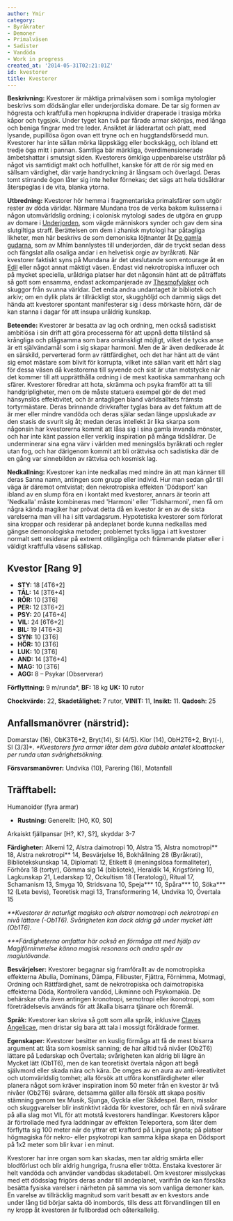 ```yaml
---
author: Ymir
category:
- Byråkrater
- Demoner
- Primalväsen
- Sadister
- Vandöda
- Work in progress
created_at: '2014-05-31T02:21:01Z'
id: kvestorer
title: Kvestorer
---
```

**Beskrivning:** Kvestorer är mäktiga primalväsen som i somliga mytologier beskrivs som dödsänglar eller underjordiska domare. De tar sig formen av högresta och kraftfulla men hopkrupna individer draperade i trasiga mörka kåpor och tygsjok. Under tyget kan två par fårade armar skönjas, med långa och beniga fingrar med tre leder. Ansiktet är läderartat och platt, med lysande, pupillösa ögon ovan ett tryne och en huggtandsförsedd mun. Kvestorer har inte sällan mörka läppskägg eller bockskägg, och ibland ett tredje öga mitt i pannan. Samtliga bär märkliga, överdimensionerade ämbetshattar i smutsigt siden. Kvestorers ömkliga uppenbarelse utstrålar på något vis samtidigt makt och hotfullhet, kanske för att de rör sig med en sällsam värdighet, där varje handryckning är långsam och överlagd. Deras tomt stirrande ögon låter sig inte heller förnekas; det sägs att hela tidsåldrar återspeglas i de vita, blanka ytorna.

**Utbredning:** Kvestorer hör hemma i fragmentariska primalsfärer som utgör rester av döda världar. Närmare Mundana tros de verka bakom kulisserna i någon utomvärldslig ordning; i colonisk mytologi sades de utgöra en grupp av domare i [Underjorden], som vägde människors synder och gav dem sina slutgiltiga straff. Berättelsen om dem i zhanisk mytologi har påtagliga likheter, men här beskrivs de som demoniska löjtnanter åt [De gamla gudarna], som av Mhîm bannlystes till underjorden, där de tryckt sedan dess och fängslat alla osaliga andar i en helvetisk orgie av byråkrati. När kvestorer faktiskt syns på Mundana är det uteslutande som entourage åt en [Edil] eller något annat mäktigt väsen. Endast vid nekrotropiska influxer och på mycket speciella, uråldriga platser har det någonsin hänt att de påträffats så gott som ensamma, endast ackompanjerade av [Thesmofylaker] och skuggor från svunna världar. Det enda andra undantaget är bibliotek och arkiv; om en dylik plats är tillräckligt stor, skugghöljd och dammig sägs det hända att kvestorer spontant manifesterar sig i dess mörkaste hörn, där de kan stanna i dagar för att insupa uråldrig kunskap.

**Beteende:** Kvestorer är besatta av lag och ordning, men också sadistiskt ambitiösa i sin drift att göra processerna för att uppnå detta tillstånd så krångliga och plågsamma som bara omänskligt möjligt, vilket de tycks anse är ett självändamål som i sig skapar harmoni. Men de är även dedikerade åt en särskild, perverterad form av rättfärdighet, och det har hänt att de vänt sig emot mästare som blivit för korrupta, vilket inte sällan varit ett hårt slag för dessa väsen då kvestorerna till syvende och sist är utan motstycke när det kommer till att upprätthålla ordning i de mest kaotiska sammanhang och sfärer. Kvestorer föredrar att hota, skrämma och psyka framför att ta till handgripligheter, men om de måste statuera exempel gör de det med hänsynslös effektivitet, och är antagligen bland världsalltets främsta tortyrmästare. Deras brinnande drivkrafter tyglas bara av det faktum att de är mer eller mindre vandöda och deras själar sedan länge uppslukade av den stasis de svurit sig åt; medan deras intellekt är lika skarpa som någonsin har kvestorerna kommit att låsa sig i sina gamla invanda mönster, och har inte känt passion eller verklig inspiration på många tidsåldrar. De underminerar sina egna värv i världen med meningslös byråkrati och regler utan fog, och har därigenom kommit att bli orättvisa och sadistiska där de en gång var sinnebilden av rättvisa och kosmisk lag.

**Nedkallning:** Kvestorer kan inte nedkallas med mindre än att man känner till deras Sanna namn, antingen som grupp eller individ. Hur man sedan går till väga är däremot omtvistat; den nekrotropiska effekten 'Dödsport' kan ibland av en slump föra en i kontakt med kvestorer, annars är teorin att 'Nedkalla' måste kombineras med 'Harmoni' eller 'Tidsharmoni', men få om några kända magiker har prövat detta då en kvestor är en av de sista varelserna man vill ha i sitt vardagsrum. Hypotetiska kvestorer som förlorat sina kroppar och residerar på andeplanet borde kunna nedkallas med gängse demonologiska metoder; problemet tycks ligga i att kvestorer normalt sett residerar på extremt otillgängliga och främmande platser eller i väldigt kraftfulla väsens sällskap.

## Kvestor \[Rang 9\]

-   **STY:** 18 \[4T6+2\]
-   **TÅL:** 14 \[3T6+4\]
-   **RÖR:** 10 \[3T6\]
-   **PER:** 12 \[3T6+2\]
-   **PSY:** 20 \[4T6+4\]
-   **VIL:** 24 \[6T6+2\]
-   **BIL:** 19 \[4T6+3\]
-   **SYN:** 10 \[3T6\]
-   **HÖR:** 10 \[3T6\]
-   **LUK:** 10 \[3T6\]
-   **AND:** 14 \[3T6+4\]
-   **MAG:** 10 \[3T6\]
-   **AGG:** 8 – Psykar (Observerar)

**Förflyttning:** 9 m/runda\*, **BF:** 18 kg **UK:** 10 rutor

**Chockvärde:** 22, **Skadetålighet:** 7 rutor, **VINIT:** 11, **Insikt:** 11. **Qadosh**: 25

## Anfallsmanövrer (närstrid):

Domarstav (16), ObK3T6+2, Bryt(14), SI (4/5).
Klor (14), ObH2T6+2, Bryt(-), SI (3/3)\*.
*\*Kvestorers fyra armar låter dem göra dubbla antalet kloattacker per runda utan svårighetsökning.*

**Försvarsmanövrer:** Undvika (10), Parering (16), Motanfall

## Träfftabell:

Humanoider (fyra armar)

-   **Rustning:** Generellt: \[H0, K0, S0\]

Arkaiskt fjällpansar \[H?, K?, S?\], skyddar 3-7

**Färdigheter:** Alkemi 12, Alstra daimotropi 10, Alstra <aspekt> 15, Alstra nomotropi\*\* 18, Alstra nekrotropi\*\* 14, Besvärjelse 16, Bokhållning 28 (Byråkrati), Bibliotekskunskap 14, Diplomati 12, Etikett 8 (meningslösa formaliteter), Förhöra 18 (tortyr), Gömma sig 14 (bibliotek), Heraldik 14, Krigsföring 10, Lagkunskap 21, Ledarskap 12, Ockultism 18 (Teratologi), Ritual 17, Schamanism 13, Smyga 10, Stridsvana 10, Speja\*\*\* 10, Spåra\*\*\* 10, Söka\*\*\* 12 (Leta bevis), Teoretisk magi 13, Transformering 14, Undvika 10, Övertala 15

*\*\*Kvestorer är naturligt magiska och alstrar nomotropi och nekrotropi en nivå lättare (-Ob1T6). Svårigheten kan dock aldrig gå under mycket lätt (Ob1T6).*

*\*\*\*Färdigheterna omfattar här också en förmåga att med hjälp av Magiförnimmelse känna magisk resonans och andra spår av magiutövande.*

**Besvärjelser:** Kvestorer begagnar sig framförallt av de nomotropiska effekterna Abulia, Dominans, Dämpa, Filibuster, Fjättra, Förnimma, Motmagi, Ordning och Rättfärdighet, samt de nekrotropiska och daimotropiska effekterna Döda, Kontrollera vandöd, Likminne och Psykomakia. De behärskar ofta även antingen kronotropi, semotropi eller ikonotropi, som företrädelsevis används för att åkalla bisarra tjänare och föremål.

**Språk:** Kvestorer kan skriva så gott som alla språk, inklusive [Claves Angelicae], men dristar sig bara att tala i mossigt föråldrade former.

**Egenskaper:** Kvestorer besitter en kuslig förmåga att få de mest bisarra argument att låta som kosmisk sanning; de har alltid två nivåer (Ob2T6) lättare på Ledarskap och Övertala; svårigheten kan aldrig bli lägre än Mycket lätt (Ob1T6), men de kan teoretiskt övertala någon att begå självmord eller skada nära och kära. De omges av en aura av anti-kreativitet och utomvärldslig tomhet; alla försök att utföra konstfärdigheter eller planera något som kräver inspiration inom 50 meter från en kvestor är två nivåer (Ob2T6) svårare, detsamma gäller alla försök att skapa positiv stämning genom tex Musik, Sjunga, Gyckla eller Skådespel. Barn, misslor och skuggvarelser blir instinktivt rädda för kvestorer, och får en nivå svårare på alla slag mot VIL för att motstå kvestorers handlingar. Kvestorers kåpor är förtrollade med fyra laddningar av effekten Teleportera, som låter dem förflytta sig 100 meter när de yttrar ett kraftord på Lingua ignota; på platser högmagiska för nekro- eller psykotropi kan samma kåpa skapa en Dödsport på 1x2 meter som blir kvar i en minut.

Kvestorer har inre organ som kan skadas, men tar aldrig smärta eller blodförlust och blir aldrig hungriga, frusna eller trötta. Enstaka kvestorer är helt vandöda och använder vandödas skadetabell. Om kvestorer misslyckas med ett dödsslag frigörs deras andar till andeplanet, varifrån de kan försöka besätta fysiska varelser i närheten på samma vis som vanliga demoner kan. En varelse av tillräcklig magnitud som varit besatt av en kvestors ande under lång tid börjar sakta dö inombords, tills dess att förvandlingen till en ny kropp åt kvestoren är fullbordad och oåterkallelig.

  [Underjorden]: Underjorden
  [De gamla gudarna]: Zhanernas_äldre_gudar
  [Edil]: Edil
  [Thesmofylaker]: Thesmofylaker
  [Claves Angelicae]: Claves_Angelicae